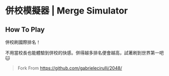 # 併校模擬器 | Merge Simulator

## How To Play
併校刷國際排名！

不用當校長也能體驗到併校的快感。併得越多排名便會越高，試著刷到世界第一吧🐱

> Fork From https://github.com/gabrielecirulli/2048/